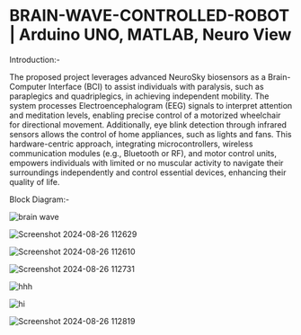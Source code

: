 # BRAIN-WAVE-CONTROLLED-ROBOT | Arduino UNO, MATLAB, Neuro View

Introduction:-

The proposed project leverages advanced NeuroSky biosensors as a Brain-Computer Interface (BCI) to assist individuals with paralysis, such as paraplegics and quadriplegics, in achieving independent mobility. The system processes Electroencephalogram (EEG) signals to interpret attention and meditation levels, enabling precise control of a motorized wheelchair for directional movement. Additionally, eye blink detection through infrared sensors allows the control of home appliances, such as lights and fans. This hardware-centric approach, integrating microcontrollers, wireless communication modules (e.g., Bluetooth or RF), and motor control units, empowers individuals with limited or no muscular activity to navigate their surroundings independently and control essential devices, enhancing their quality of life.

Block Diagram:-

![brain wave ](https://github.com/user-attachments/assets/c236ce3b-94e7-4ac1-8105-ccd9280593ef)

![Screenshot 2024-08-26 112629](https://github.com/user-attachments/assets/d18df173-abf0-4957-8a26-2b2157d3165a)

![Screenshot 2024-08-26 112610](https://github.com/user-attachments/assets/6601a500-884d-40db-b2c5-777c8736072b)

![Screenshot 2024-08-26 112731](https://github.com/user-attachments/assets/0966cddb-6f67-4092-81b1-b636b8b516fd)

![hhh](https://github.com/user-attachments/assets/73794e05-74ad-4227-b26a-aebd248d174d)

![hi](https://github.com/user-attachments/assets/214a5cd8-be6d-44ab-a1c7-e7c8d7344366)

![Screenshot 2024-08-26 112819](https://github.com/user-attachments/assets/d31241e1-62ed-4daa-9dd1-7205a6882abc)
